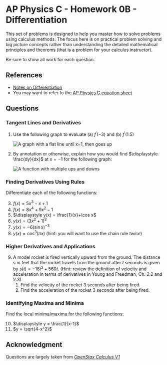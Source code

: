# AP Physics C - Homework 0B - Differentiation

This set of problems is designed to help you master how to solve problems using calculus methods.  The focus here is on practical problem solving and big picture concepts rather than understanding the detailed mathematical principles and theorems (that is a problem for your calculus instructor).

Be sure to show all work for each question.

## References

* [Notes on Differentiation](https://github.com/yukaylaw2/SpecialLectureNotes/blob/main/CalcForPhysics/Differentiation.md)
* You may want to refer to the [AP Physics C equation sheet](https://apcentral.collegeboard.org/media/pdf/ap-physics-c-mechanics-equations-sheet.pdf)

## Questions

### Tangent Lines and Derivatives

1. Use the following graph to evaluate (a) $f^\prime (-3)$ and (b) $f^\prime(1.5)$

   ![A graph with a flat line until x=1, then goes up](https://openstax.org/apps/image-cdn/v1/f=webp/apps/archive/20250522.165258/resources/2cdeca421ebb6f9f87b98e24294d2bd84a031b26)

2. By annotation or otherwise, explain how you would find $\displaystyle \frac{dy}{dx}$ at $x=-1$ for the following graph:

   ![A function with multiple ups and downs](https://openstax.org/apps/image-cdn/v1/f=webp/apps/archive/20250522.165258/resources/a06a976db20b7be57aa97e649bd4ef7bcd064ee9)

### Finding Derivatives Using Rules

Differentiate each of the following functions:

3. $f(x)=5x^3-x+1$
4. $f(x) = 8x^4 + 9x^2 -1$
5. $\displaystyle y(x) = \frac{1}{x}+\cos x$
6. $y(x) = (3x^2 + 1)^3$
7. $y(x) = -6(\sin x)^{-3}$
8. $y(x) = \cos^3 (\pi x)$ (hint: you will want to use the chain rule *twice*)

### Higher Derivatives and Applications

9. A model rocket is fired vertically upward from the ground. The distance $s$ in feet that the rocket travels from the ground after $t$ seconds is given by $s(t)=−16t^2+560t$. (Hint: review the definition of velocity and acceleration in terms of derivatives in Young and Freedman, Ch. 2.2 and 2.3)
   1. Find the velocity of the rocket 3 seconds after being fired.
   2. Find the acceleration of the rocket 3 seconds after being fired.

### Identifying Maxima and Minima

Find the local minima/maxima for the following functions:

10. $\displaystyle y = \frac{1}{x-1}$
11. $y = \sqrt{4-x^2}$

## Acknowledgment

Questions are largely taken from *[OpenStax Calculus V1](https://openstax.org/details/books/calculus-volume-1)*